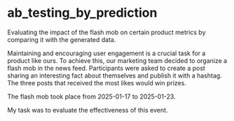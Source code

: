 # ab_testing_by_prediction
Evaluating the impact of the flash mob on certain product metrics by comparing it with the generated data.

Maintaining and encouraging user engagement is a crucial task for a product like ours. To achieve this, our marketing team decided to organize a flash mob in the news feed. Participants were asked to create a post sharing an interesting fact about themselves and publish it with a hashtag. The three posts that received the most likes would win prizes.

The flash mob took place from 2025-01-17 to 2025-01-23.

My task was to evaluate the effectiveness of this event.

